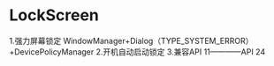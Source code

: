 # LockScreen
1.强力屏幕锁定 WindowManager+Dialog（TYPE_SYSTEM_ERROR）+DevicePolicyManager
2.开机自动启动锁定
3.兼容API 11————API 24 

